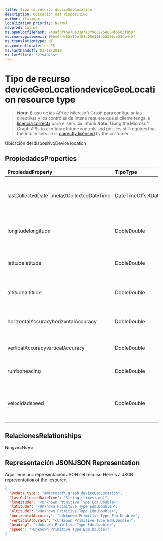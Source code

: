 ```yaml
---
title: Tipo de recurso deviceGeoLocation
description: Ubicación del dispositivo
author: tfitzmac
localization_priority: Normal
ms.prod: intune
ms.openlocfilehash: 248af3f66a78e3197a3f966225e864f5583f8597
ms.sourcegitcommit: 36be044c89a19af84c93e586e22200ec919e4c9f
ms.translationtype: MT
ms.contentlocale: es-ES
ms.lasthandoff: 01/12/2019
ms.locfileid: "27940956"
---
```

# <a name="devicegeolocation-resource-type"></a><span data-ttu-id="d3e15-103">Tipo de recurso deviceGeoLocation</span><span class="sxs-lookup"><span data-stu-id="d3e15-103">deviceGeoLocation resource type</span></span>

> <span data-ttu-id="d3e15-104">**Nota:** El uso de las API de Microsoft Graph para configurar las directivas y los controles de Intune requiere que el cliente tenga la [licencia correcta](https://go.microsoft.com/fwlink/?linkid=839381) para el servicio Intune.</span><span class="sxs-lookup"><span data-stu-id="d3e15-104">**Note:** Using the Microsoft Graph APIs to configure Intune controls and policies still requires that the Intune service is [correctly licensed](https://go.microsoft.com/fwlink/?linkid=839381) by the customer.</span></span>

<span data-ttu-id="d3e15-105">Ubicación del dispositivo</span><span class="sxs-lookup"><span data-stu-id="d3e15-105">Device location</span></span>
## <a name="properties"></a><span data-ttu-id="d3e15-106">Propiedades</span><span class="sxs-lookup"><span data-stu-id="d3e15-106">Properties</span></span>
|<span data-ttu-id="d3e15-107">Propiedad</span><span class="sxs-lookup"><span data-stu-id="d3e15-107">Property</span></span>|<span data-ttu-id="d3e15-108">Tipo</span><span class="sxs-lookup"><span data-stu-id="d3e15-108">Type</span></span>|<span data-ttu-id="d3e15-109">Descripción</span><span class="sxs-lookup"><span data-stu-id="d3e15-109">Description</span></span>|
|:---|:---|:---|
|<span data-ttu-id="d3e15-110">lastCollectedDateTime</span><span class="sxs-lookup"><span data-stu-id="d3e15-110">lastCollectedDateTime</span></span>|<span data-ttu-id="d3e15-111">DateTimeOffset</span><span class="sxs-lookup"><span data-stu-id="d3e15-111">DateTimeOffset</span></span>|<span data-ttu-id="d3e15-112">Hora en la que se registró la ubicación, con respecto a UTC</span><span class="sxs-lookup"><span data-stu-id="d3e15-112">Time at which location was recorded, relative to UTC</span></span>|
|<span data-ttu-id="d3e15-113">longitude</span><span class="sxs-lookup"><span data-stu-id="d3e15-113">longitude</span></span>|<span data-ttu-id="d3e15-114">Doble</span><span class="sxs-lookup"><span data-stu-id="d3e15-114">Double</span></span>|<span data-ttu-id="d3e15-115">Coordenadas de longitud de la ubicación del dispositivo</span><span class="sxs-lookup"><span data-stu-id="d3e15-115">Longitude coordinate of the device's location</span></span>|
|<span data-ttu-id="d3e15-116">latitude</span><span class="sxs-lookup"><span data-stu-id="d3e15-116">latitude</span></span>|<span data-ttu-id="d3e15-117">Doble</span><span class="sxs-lookup"><span data-stu-id="d3e15-117">Double</span></span>|<span data-ttu-id="d3e15-118">Coordenadas de latitud de la ubicación del dispositivo</span><span class="sxs-lookup"><span data-stu-id="d3e15-118">Latitude coordinate of the device's location</span></span>|
|<span data-ttu-id="d3e15-119">altitude</span><span class="sxs-lookup"><span data-stu-id="d3e15-119">altitude</span></span>|<span data-ttu-id="d3e15-120">Doble</span><span class="sxs-lookup"><span data-stu-id="d3e15-120">Double</span></span>|<span data-ttu-id="d3e15-121">Altitud, en metros por encima del nivel del mar</span><span class="sxs-lookup"><span data-stu-id="d3e15-121">Altitude, given in meters above sea level</span></span>|
|<span data-ttu-id="d3e15-122">horizontalAccuracy</span><span class="sxs-lookup"><span data-stu-id="d3e15-122">horizontalAccuracy</span></span>|<span data-ttu-id="d3e15-123">Doble</span><span class="sxs-lookup"><span data-stu-id="d3e15-123">Double</span></span>|<span data-ttu-id="d3e15-124">Precisión de longitud y latitud en metros</span><span class="sxs-lookup"><span data-stu-id="d3e15-124">Accuracy of longitude and latitude in meters</span></span>|
|<span data-ttu-id="d3e15-125">verticalAccuracy</span><span class="sxs-lookup"><span data-stu-id="d3e15-125">verticalAccuracy</span></span>|<span data-ttu-id="d3e15-126">Doble</span><span class="sxs-lookup"><span data-stu-id="d3e15-126">Double</span></span>|<span data-ttu-id="d3e15-127">Precisión de altitud en metros</span><span class="sxs-lookup"><span data-stu-id="d3e15-127">Accuracy of altitude in meters</span></span>|
|<span data-ttu-id="d3e15-128">rumbo</span><span class="sxs-lookup"><span data-stu-id="d3e15-128">heading</span></span>|<span data-ttu-id="d3e15-129">Doble</span><span class="sxs-lookup"><span data-stu-id="d3e15-129">Double</span></span>|<span data-ttu-id="d3e15-130">Rumbo en grados desde el norte geográfico</span><span class="sxs-lookup"><span data-stu-id="d3e15-130">Heading in degrees from true north</span></span>|
|<span data-ttu-id="d3e15-131">velocidad</span><span class="sxs-lookup"><span data-stu-id="d3e15-131">speed</span></span>|<span data-ttu-id="d3e15-132">Doble</span><span class="sxs-lookup"><span data-stu-id="d3e15-132">Double</span></span>|<span data-ttu-id="d3e15-133">La velocidad a la que se desplaza el dispositivo en metros por segundo</span><span class="sxs-lookup"><span data-stu-id="d3e15-133">Speed the device is traveling in meters per second</span></span>|

## <a name="relationships"></a><span data-ttu-id="d3e15-134">Relaciones</span><span class="sxs-lookup"><span data-stu-id="d3e15-134">Relationships</span></span>
<span data-ttu-id="d3e15-135">Ninguna</span><span class="sxs-lookup"><span data-stu-id="d3e15-135">None</span></span>
## <a name="json-representation"></a><span data-ttu-id="d3e15-136">Representación JSON</span><span class="sxs-lookup"><span data-stu-id="d3e15-136">JSON Representation</span></span>
<span data-ttu-id="d3e15-137">Aquí tiene una representación JSON del recurso.</span><span class="sxs-lookup"><span data-stu-id="d3e15-137">Here is a JSON representation of the resource.</span></span>
<!-- {
  "blockType": "resource",
  "@odata.type": "microsoft.graph.deviceGeoLocation"
}
-->
``` json
{
  "@odata.type": "#microsoft.graph.deviceGeoLocation",
  "lastCollectedDateTime": "String (timestamp)",
  "longitude": "<Unknown Primitive Type Edm.Double>",
  "latitude": "<Unknown Primitive Type Edm.Double>",
  "altitude": "<Unknown Primitive Type Edm.Double>",
  "horizontalAccuracy": "<Unknown Primitive Type Edm.Double>",
  "verticalAccuracy": "<Unknown Primitive Type Edm.Double>",
  "heading": "<Unknown Primitive Type Edm.Double>",
  "speed": "<Unknown Primitive Type Edm.Double>"
}
```



